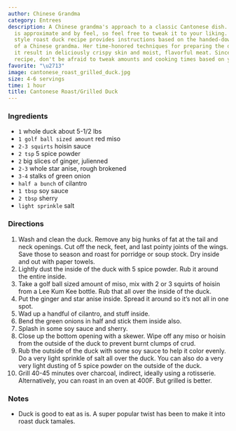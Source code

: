```yaml
---
author: Chinese Grandma
category: Entrees
description: A Chinese grandma's approach to a classic Cantonese dish. This recipe
  is approximate and by feel, so feel free to tweak it to your liking. This Cantonese
  style roast duck recipe provides instructions based on the handed-down cooking wisdom
  of a Chinese grandma. Her time-honored techniques for preparing the duck and roasting
  it result in deliciously crispy skin and moist, flavorful meat. Since it's an approximate
  recipe, don't be afraid to tweak amounts and cooking times based on your preferences.
favorite: "\u2713"
image: cantonese_roast_grilled_duck.jpg
size: 4-6 servings
time: 1 hour
title: Cantonese Roast/Grilled Duck
---
```


### Ingredients

* `1` whole duck about 5-1/2 lbs
* `1 golf ball sized amount` red miso
* `2-3 squirts` hoisin sauce
* `2 tsp` 5 spice powder
* `2` big slices of ginger, julienned
* `2-3` whole star anise, rough brokened
* `3-4` stalks of green onion
* `half a bunch` of cilantro
* `1 tbsp` soy sauce
* `2 tbsp` sherry
* `light sprinkle` salt

### Directions

1. Wash and clean the duck. Remove any big hunks of fat at the tail and neck openings. Cut off the neck, feet, and last pointy joints of the wings. Save those to season and roast for porridge or soup stock. Dry inside and out with paper towels.
2. Lightly dust the inside of the duck with 5 spice powder. Rub it around the entire inside.
3. Take a golf ball sized amount of miso, mix with 2 or 3 squirts of hoisin from a Lee Kum Kee bottle. Rub that all over the inside of the duck.
4. Put the ginger and star anise inside. Spread it around so it’s not all in one spot.
5. Wad up a handful of cilantro, and stuff inside.
6. Bend the green onions in half and stick them inside also.
7. Splash in some soy sauce and sherry.
8. Close up the bottom opening with a skewer. Wipe off any miso or hoisin from the outside of the duck to prevent burnt clumps of crud.
9. Rub the outside of the duck with some soy sauce to help it color evenly. Do a very light sprinkle of salt all over the duck. You can also do a very very light dusting of 5 spice powder on the outside of the duck.
10. Grill 40-45 minutes over charcoal, indirect, ideally using a rotisserie. Alternatively, you can roast in an oven at 400F. But grilled is better.

### Notes

- Duck is good to eat as is. A super popular twist has been to make it into roast duck tamales.